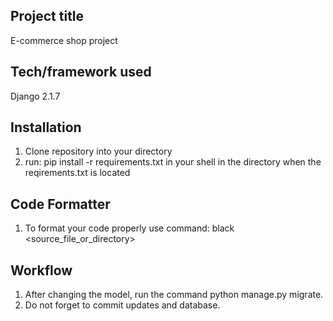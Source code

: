 ## Project title
E-commerce shop project 

## Tech/framework used
Django 2.1.7

## Installation
1. Clone repository into your directory
2. run: pip install -r requirements.txt in your shell in the directory when the reqirements.txt is located

## Code Formatter
1. To format your code properly use command: black <source_file_or_directory>

## Workflow
1. After changing the model, run the command python manage.py migrate.
2. Do not forget to commit updates and database. 

